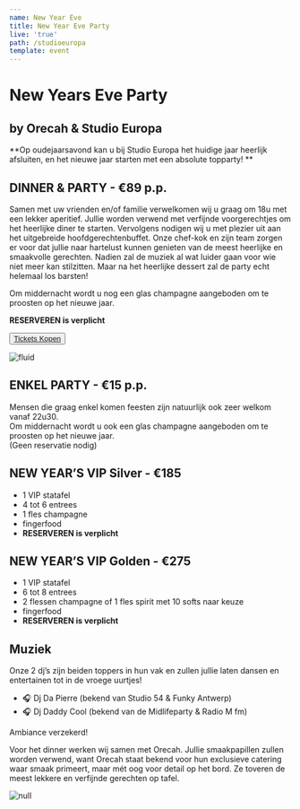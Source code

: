 ```yaml
---
name: New Year Eve
title: New Year Eve Party
live: 'true'
path: /studioeuropa
template: event
---
```

# New Years Eve Party

## by Orecah & Studio Europa

**Op oudejaarsavond kan u bij Studio Europa het huidige jaar heerlijk afsluiten, en het nieuwe jaar starten met een absolute topparty! **

## DINNER & PARTY - €89 p.p.

Samen met uw vrienden en/of familie verwelkomen wij u graag om 18u met een lekker aperitief. Jullie worden verwend met verfijnde voorgerechtjes om het heerlijke diner te starten. 
Vervolgens nodigen wij u met plezier uit aan het uitgebreide hoofdgerechtenbuffet. Onze chef-kok en zijn team zorgen er voor dat jullie naar hartelust kunnen genieten van de meest heerlijke en smaakvolle gerechten. 
Nadien zal de muziek al wat luider gaan voor wie niet meer kan stilzitten. Maar na het heerlijke dessert zal de party echt helemaal los barsten!

Om middernacht wordt u nog een glas champagne aangeboden om te proosten op het nieuwe jaar. 

**RESERVEREN is verplicht**

<button class="center"><a href="https://webshop.admisol.be/shop2/company/123476737/shop/5/?xlId=NL">Tickets Kopen</a></button>

![fluid](/assets/img/22-april_gala-avond_dsc2655.jpg)

## ENKEL PARTY - €15 p.p.

Mensen die graag enkel komen feesten zijn natuurlijk ook zeer welkom vanaf 22u30.\
Om middernacht wordt u ook een glas champagne aangeboden om te proosten op het nieuwe jaar.\
(Geen reservatie nodig) 

## NEW YEAR’S VIP Silver  - €185

* 1 VIP statafel
* 4 tot 6 entrees
* 1 fles champagne
* fingerfood
* **RESERVEREN is verplicht**

## NEW YEAR’S VIP Golden  - €275

* 1 VIP statafel
* 6 tot 8 entrees
* 2 flessen champagne of
  1 fles spirit met 10 softs naar keuze
* fingerfood 
* **RESERVEREN is verplicht**

## Muziek

Onze 2 dj’s zijn beiden toppers in hun vak en zullen jullie laten dansen en entertainen tot in de vroege uurtjes! 

* 🎧 Dj Da Pierre (bekend van Studio 54 & Funky Antwerp)
* 🎧 Dj Daddy Cool (bekend van de Midlifeparty & Radio M fm)

Ambiance verzekerd! 

Voor het dinner werken wij samen met Orecah. Jullie smaakpapillen zullen worden verwend, want Orecah staat bekend voor hun exclusieve catering waar smaak primeert, maar mét oog voor detail op het bord. Ze toveren de meest lekkere en verfijnde gerechten op tafel.

![null](/assets/img/41095663_326575874781101_6980372392115699712_n.jpg)
